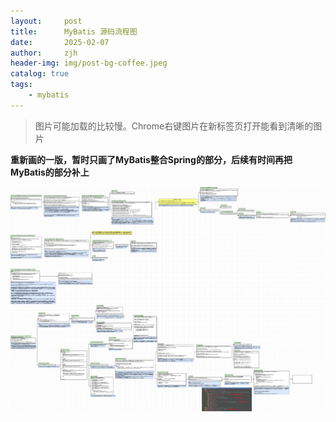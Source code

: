 ```yaml
---
layout:     post
title:      MyBatis 源码流程图
date:       2025-02-07
author:     zjh
header-img: img/post-bg-coffee.jpeg
catalog: true
tags:
    - mybatis
---
```


> 图片可能加载的比较慢。Chrome右键图片在新标签页打开能看到清晰的图片

**重新画的一版，暂时只画了MyBatis整合Spring的部分，后续有时间再把MyBatis的部分补上**

![aruato-mybatis-spring-source-code.png](https://github.com/aruato/aruato.github.io/raw/refs/heads/master/img/aruato-mybatis-spring-source-code.png)